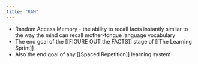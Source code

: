 ```yaml
---
title: "RAM"
---
```


- Random Access Memory - the ability to recall facts instantly similar to the way the mind can recall mother-tongue language vocabulary<span id='30akxeoEi'/>
- The end goal of the [[FIGURE OUT the FACTS]] stage of [[The Learning Sprint]]<span id='ByLZ3avcX'/>
- Also the end goal of any [[Spaced Repetition]] learning system<span id='yI0G96FKq'/>
